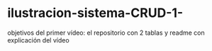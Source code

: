 # ilustracion-sistema-CRUD-1-
objetivos del primer vídeo: el repositorio con 2 tablas y readme con explicación del vídeo
